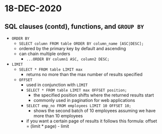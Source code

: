 # 18-DEC-2020

## SQL clauses (contd), functions, and `GROUP BY`

* `ORDER BY`
    * `SELECT column FROM table ORDER BY column_name [ASC|DESC];`
    * ordered by the primary key by default and ascending
    * can chain multiple orders
        * `...ORDER BY column1 ASC, column2 DESC;`
* `LIMIT`
    * `SELECT * FROM table LIMIT max`
        * returns no more than the max number of results specified
    * `OFFSET`
        * used in conjunction with `LIMIT`
        * `SELECT * FROM table LIMIT max OFFSET position;`
            * the specified position shifts where the returned results start
            * commonly used in pagination for web applications
        * `SELECT emp_no FROM employees LIMIT 10 OFFSET 10;`
            * shows the second batch of 10 employees assuming we have more than 10 employees
        * if you want a certain page of results it follows this formula:  offset = (limit * page) - limit